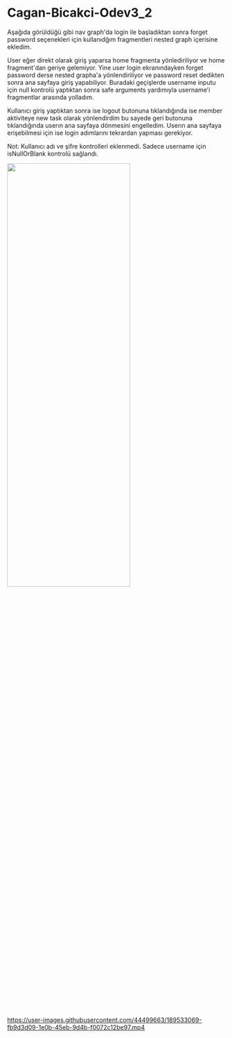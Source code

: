 # Cagan-Bicakci-Odev3_2

  Aşağıda görüldüğü gibi nav graph'da login ile başladıktan sonra forget password seçenekleri için kullanıdğım fragmentleri nested graph içerisine ekledim.
  
  User eğer direkt olarak giriş yaparsa home fragmenta yönlediriliyor ve home fragment'dan geriye gelemiyor. Yine user login ekranındayken forget password derse nested grapha'a yönlendiriliyor ve password reset dedikten sonra ana sayfaya giriş yapabiliyor. Buradaki geçişlerde username inputu için null kontrolü yaptıktan sonra safe arguments yardımıyla username'i fragmentlar arasında yolladım.
  
  Kullanıcı giriş yaptıktan sonra ise logout butonuna tıklandığında ise member aktiviteye new task olarak yönlendirdim bu sayede geri butonuna tıklandığında userın ana sayfaya dönmesini engelledim. Userın ana sayfaya erişebilmesi için ise login adımlarını tekrardan yapması gerekiyor.
  
  Not: Kullanıcı adı ve şifre kontrolleri eklenmedi. Sadece username için isNullOrBlank kontrolü sağlandı.
 
<img src="https://user-images.githubusercontent.com/44499663/189533166-1d6e5a49-51ca-4655-9fc0-8871bb6007c3.png" width="75%" height="50%"/>

https://user-images.githubusercontent.com/44499663/189533069-fb9d3d09-1e0b-45eb-9d4b-f0072c12be97.mp4

